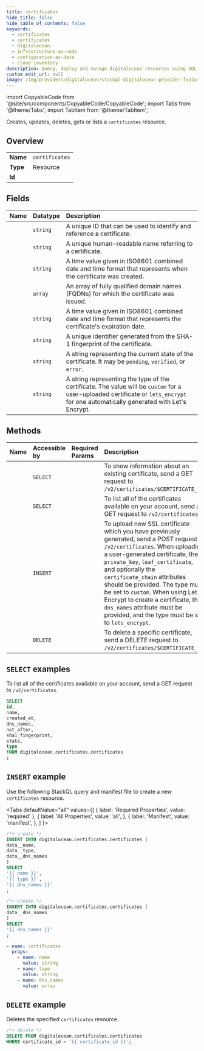 ```yaml
---
title: certificates
hide_title: false
hide_table_of_contents: false
keywords:
  - certificates
  - certificates
  - digitalocean
  - infrastructure-as-code
  - configuration-as-data
  - cloud inventory
description: Query, deploy and manage digitalocean resources using SQL
custom_edit_url: null
image: /img/providers/digitalocean/stackql-digitalocean-provider-featured-image.png
---
```


import CopyableCode from '@site/src/components/CopyableCode/CopyableCode';
import Tabs from '@theme/Tabs';
import TabItem from '@theme/TabItem';

Creates, updates, deletes, gets or lists a <code>certificates</code> resource.

## Overview
<table><tbody>
<tr><td><b>Name</b></td><td><code>certificates</code></td></tr>
<tr><td><b>Type</b></td><td>Resource</td></tr>
<tr><td><b>Id</b></td><td><CopyableCode code="digitalocean.certificates.certificates" /></td></tr>
</tbody></table>

## Fields
| Name | Datatype | Description |
|:-----|:---------|:------------|
| <CopyableCode code="id" /> | `string` | A unique ID that can be used to identify and reference a certificate. |
| <CopyableCode code="name" /> | `string` | A unique human-readable name referring to a certificate. |
| <CopyableCode code="created_at" /> | `string` | A time value given in ISO8601 combined date and time format that represents when the certificate was created. |
| <CopyableCode code="dns_names" /> | `array` | An array of fully qualified domain names (FQDNs) for which the certificate was issued. |
| <CopyableCode code="not_after" /> | `string` | A time value given in ISO8601 combined date and time format that represents the certificate's expiration date. |
| <CopyableCode code="sha1_fingerprint" /> | `string` | A unique identifier generated from the SHA-1 fingerprint of the certificate. |
| <CopyableCode code="state" /> | `string` | A string representing the current state of the certificate. It may be `pending`, `verified`, or `error`. |
| <CopyableCode code="type" /> | `string` | A string representing the type of the certificate. The value will be `custom` for a user-uploaded certificate or `lets_encrypt` for one automatically generated with Let's Encrypt. |

## Methods
| Name | Accessible by | Required Params | Description |
|:-----|:--------------|:----------------|:------------|
| <CopyableCode code="certificates_get" /> | `SELECT` | <CopyableCode code="certificate_id" /> | To show information about an existing certificate, send a GET request to `/v2/certificates/$CERTIFICATE_ID`. |
| <CopyableCode code="certificates_list" /> | `SELECT` | <CopyableCode code="" /> | To list all of the certificates available on your account, send a GET request to `/v2/certificates`. |
| <CopyableCode code="certificates_create" /> | `INSERT` | <CopyableCode code="" /> | To upload new SSL certificate which you have previously generated, send a POST request to `/v2/certificates`. When uploading a user-generated certificate, the `private_key`, `leaf_certificate`, and optionally the `certificate_chain` attributes should be provided. The type must be set to `custom`. When using Let's Encrypt to create a certificate, the `dns_names` attribute must be provided, and the type must be set to `lets_encrypt`. |
| <CopyableCode code="certificates_delete" /> | `DELETE` | <CopyableCode code="certificate_id" /> | To delete a specific certificate, send a DELETE request to `/v2/certificates/$CERTIFICATE_ID`. |

## `SELECT` examples

To list all of the certificates available on your account, send a GET request to `/v2/certificates`.


```sql
SELECT
id,
name,
created_at,
dns_names,
not_after,
sha1_fingerprint,
state,
type
FROM digitalocean.certificates.certificates
;
```
## `INSERT` example

Use the following StackQL query and manifest file to create a new <code>certificates</code> resource.

<Tabs
    defaultValue="all"
    values={[
        { label: 'Required Properties', value: 'required' },
        { label: 'All Properties', value: 'all', },
        { label: 'Manifest', value: 'manifest', },
    ]
}>
<TabItem value="all">

```sql
/*+ create */
INSERT INTO digitalocean.certificates.certificates (
data__name,
data__type,
data__dns_names
)
SELECT 
'{{ name }}',
'{{ type }}',
'{{ dns_names }}'
;
```
</TabItem>

<TabItem value="required">

```sql
/*+ create */
INSERT INTO digitalocean.certificates.certificates (
data__dns_names
)
SELECT 
'{{ dns_names }}'
;
```
</TabItem>

<TabItem value="manifest">

```yaml
- name: certificates
  props:
    - name: name
      value: string
    - name: type
      value: string
    - name: dns_names
      value: array

```
</TabItem>
</Tabs>

## `DELETE` example

Deletes the specified <code>certificates</code> resource.

```sql
/*+ delete */
DELETE FROM digitalocean.certificates.certificates
WHERE certificate_id = '{{ certificate_id }}';
```
